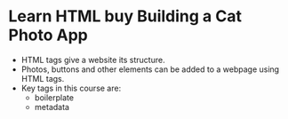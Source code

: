 # Learn HTML buy Building a Cat Photo App

- HTML tags give a website its structure.
- Photos, buttons and other elements can be added to a webpage using HTML tags.
- Key tags in this course are:
  - boilerplate
  - metadata
  